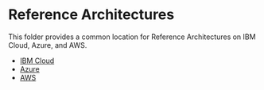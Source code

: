 # Reference Architectures

This folder provides a common location for Reference Architectures on IBM Cloud, Azure, and AWS.

- [IBM Cloud](./ibmcloud.md)
- [Azure](./azure.md)
- [AWS](./aws.md)
